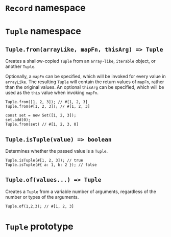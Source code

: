 # `Record` namespace

# `Tuple` namespace

## `Tuple.from(arrayLike, mapFn, thisArg) => Tuple`

Creates a shallow-copied `Tuple` from an `array-like`, `iterable` object, or another `Tuple`.

Optionally, a `mapFn` can be specified, which will be invoked for every value in `arrayLike`. The resulting `Tuple` will contain the return values of `mapFn`, rather than the original values. An optional `thisArg` can be specified, which will be used as the `this` value when invoking `mapFn`.

```
Tuple.from([1, 2, 3]); // #[1, 2, 3]
Tuple.from(#[1, 2, 3]); // #[1, 2, 3]

const set = new Set([1, 2, 3]);
set.add(0);
Tuple.from(set) // #[1, 2, 3, 0]
```

## `Tuple.isTuple(value) => boolean`

Determines whether the passed value is a `Tuple`.

```
Tuple.isTuple(#[1, 2, 3]); // true
Tuple.isTuple(#{ a: 1, b: 2 }); // false
```

## `Tuple.of(values...) => Tuple`

Creates a `Tuple` from a variable number of arguments, regardless of the number or types of the arguments.

```
Tuple.of(1,2,3); // #[1, 2, 3]
```

# `Tuple` prototype
